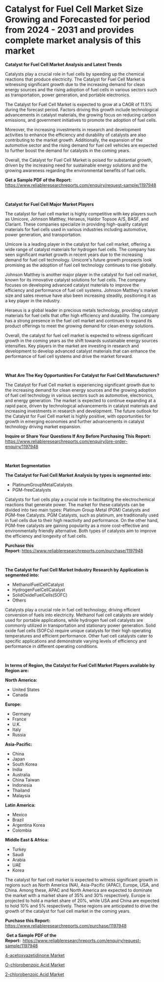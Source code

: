 <p><h1>Catalyst for Fuel Cell Market Size Growing and Forecasted for period from 2024 - 2031 and provides complete market analysis of this market</h1></p><p><strong>Catalyst for Fuel Cell Market Analysis and Latest Trends</strong></p>
<p><p>Catalysts play a crucial role in fuel cells by speeding up the chemical reactions that produce electricity. The Catalyst for Fuel Cell Market is witnessing significant growth due to the increasing demand for clean energy sources and the rising adoption of fuel cells in various sectors such as transportation, power generation, and portable electronics.</p><p>The Catalyst for Fuel Cell Market is expected to grow at a CAGR of 11.5% during the forecast period. Factors driving this growth include technological advancements in catalyst materials, the growing focus on reducing carbon emissions, and government initiatives to promote the adoption of fuel cells.</p><p>Moreover, the increasing investments in research and development activities to enhance the efficiency and durability of catalysts are also contributing to the market growth. Additionally, the expansion of the automotive sector and the rising demand for fuel cell vehicles are expected to further boost the demand for catalysts in the coming years.</p><p>Overall, the Catalyst for Fuel Cell Market is poised for substantial growth, driven by the increasing need for sustainable energy solutions and the growing awareness regarding the environmental benefits of fuel cells.</p></p>
<p><strong>Get a Sample PDF of the Report:&nbsp;</strong> <a href="https://www.reliableresearchreports.com/enquiry/request-sample/1197948">https://www.reliableresearchreports.com/enquiry/request-sample/1197948</a></p>
<p>&nbsp;</p>
<p><strong>Catalyst for Fuel Cell Major Market Players</strong></p>
<p><p>The catalyst for fuel cell market is highly competitive with key players such as Umicore, Johnson Matthey, Heraeus, Haldor Topsoe A/S, BASF, and Clariant. These companies specialize in providing high-quality catalyst materials for fuel cells used in various industries including automotive, power generation, and transportation.</p><p>Umicore is a leading player in the catalyst for fuel cell market, offering a wide range of catalyst materials for hydrogen fuel cells. The company has seen significant market growth in recent years due to the increasing demand for fuel cell technology. Umicore's future growth prospects look promising as the adoption of fuel cell technology continues to rise globally.</p><p>Johnson Matthey is another major player in the catalyst for fuel cell market, known for its innovative catalyst solutions for fuel cells. The company focuses on developing advanced catalyst materials to improve the efficiency and performance of fuel cell systems. Johnson Matthey's market size and sales revenue have also been increasing steadily, positioning it as a key player in the industry.</p><p>Heraeus is a global leader in precious metals technology, providing catalyst materials for fuel cells that offer high efficiency and durability. The company has a strong presence in the fuel cell market and continues to expand its product offerings to meet the growing demand for clean energy solutions.</p><p>Overall, the catalyst for fuel cell market is expected to witness significant growth in the coming years as the shift towards sustainable energy sources intensifies. Key players in the market are investing in research and development to develop advanced catalyst materials that can enhance the performance of fuel cell systems and drive the market forward.</p></p>
<p>&nbsp;</p>
<p><strong>What Are The Key Opportunities For Catalyst for Fuel Cell Manufacturers?</strong></p>
<p><p>The Catalyst for Fuel Cell market is experiencing significant growth due to the increasing demand for clean energy sources and the growing adoption of fuel cell technology in various sectors such as automotive, electronics, and energy generation. The market is expected to continue expanding at a rapid pace, driven by technological advancements in catalyst materials and increasing investments in research and development. The future outlook for the Catalyst for Fuel Cell market is highly positive, with opportunities for growth in emerging economies and further advancements in catalyst technology driving market expansion.</p></p>
<p><strong>Inquire or Share Your Questions If Any Before Purchasing This Report:</strong> <a href="https://www.reliableresearchreports.com/enquiry/pre-order-enquiry/1197948">https://www.reliableresearchreports.com/enquiry/pre-order-enquiry/1197948</a></p>
<p>&nbsp;</p>
<p><strong>Market Segmentation</strong></p>
<p><strong>The Catalyst for Fuel Cell Market Analysis by types is segmented into:</strong></p>
<p><ul><li>PlatinumGroupMetalCatalysts</li><li>PGM-freeCatalysts</li></ul></p>
<p><p>Catalysts for fuel cells play a crucial role in facilitating the electrochemical reactions that generate power. The market for these catalysts can be divided into two main types: Platinum Group Metal (PGM) Catalysts and PGM-free Catalysts. PGM Catalysts, such as platinum, are traditionally used in fuel cells due to their high reactivity and performance. On the other hand, PGM-free catalysts are gaining popularity as a more cost-effective and environmentally friendly alternative. Both types of catalysts aim to improve the efficiency and longevity of fuel cells.</p></p>
<p><strong>Purchase this Report:&nbsp;</strong><a href="https://www.reliableresearchreports.com/purchase/1197948">https://www.reliableresearchreports.com/purchase/1197948</a></p>
<p>&nbsp;</p>
<p><strong>The Catalyst for Fuel Cell Market Industry Research by Application is segmented into:</strong></p>
<p><ul><li>MethanolFuelCellCatalyst</li><li>HydrogenFuelCellCatalyst</li><li>SolidOxideFuelCells(SOFC)</li><li>Others</li></ul></p>
<p><p>Catalysts play a crucial role in fuel cell technology, driving efficient conversion of fuels into electricity. Methanol fuel cell catalysts are widely used for portable applications, while hydrogen fuel cell catalysts are commonly utilized in transportation and stationary power generation. Solid oxide fuel cells (SOFCs) require unique catalysts for their high operating temperatures and efficient performance. Other fuel cell catalysts cater to specific applications and demonstrate varying levels of efficiency and performance in different operating conditions.</p></p>
<p>&nbsp;</p>
<p><strong>In terms of Region, the Catalyst for Fuel Cell Market Players available by Region are:</strong></p>
<p>
    <p> <strong> North America: </strong>
        <ul>
            <li>United States</li>
            <li>Canada</li>
        </ul>
        </p> 
    <p> <strong> Europe: </strong>
        <ul>
            <li>Germany</li>
            <li>France</li>
            <li>U.K.</li>
            <li>Italy</li>
            <li>Russia</li>
        </ul>
        </p> 
    <p> <strong> Asia-Pacific: </strong>
        <ul>
            <li>China</li>
            <li>Japan</li>
            <li>South Korea</li>
            <li>India</li>
            <li>Australia</li>
            <li>China Taiwan</li>
            <li>Indonesia</li>
            <li>Thailand</li>
            <li>Malaysia</li>
        </ul>
        </p> 
    <p> <strong> Latin America: </strong>
        <ul>
            <li>Mexico</li>
            <li>Brazil</li>
            <li>Argentina Korea</li>
            <li>Colombia</li>
        </ul>
        </p> 
    <p> <strong> Middle East & Africa: </strong>
        <ul>
            <li>Turkey</li>
            <li>Saudi</li>
            <li>Arabia</li>
            <li>UAE</li>
            <li>Korea</li>
        </ul>
    </p>
    </p>
<p><p>The catalyst for fuel cell market is expected to witness significant growth in regions such as North America (NA), Asia-Pacific (APAC), Europe, USA, and China. Among these, APAC and North America are expected to dominate the market with a market share of 35% and 30% respectively. Europe is projected to hold a market share of 20%, while USA and China are expected to hold 10% and 5% respectively. These regions are anticipated to drive the growth of the catalyst for fuel cell market in the coming years.</p></p>
<p><strong>Purchase this Report: </strong><a href="https://www.reliableresearchreports.com/purchase/1197948">https://www.reliableresearchreports.com/purchase/1197948</a></p>
<p>&nbsp;<strong>Get a Sample PDF of the Report:&nbsp;&nbsp;</strong><a href="https://www.reliableresearchreports.com/enquiry/request-sample/1197948">https://www.reliableresearchreports.com/enquiry/request-sample/1197948</a></p>
<p><strong></strong></p>
<p><p><a href="https://view.publitas.com/reportprime-1/4-acetoxyazetidinone-market-offer-valuable-insights-into-market-size-market-share-market-trends-and-projections-spanning-from-2023-to-2030-ldm4l49lwvag/">4-acetoxyazetidinone Market</a></p><p><a href="https://view.publitas.com/reportprime-1/o-chlorobenzoic-acid-market-provides-a-comprehensive-analysis-including-a-macro-overview-of-the-market-as-well-as-micro-details-such-as-market-size-and-competitive-landscape/">O-chlorobenzoic Acid Market</a></p><p><a href="https://view.publitas.com/reportprime-1/2-chlorobenzoic-acid-market-share-market-new-trends-analysis-report-by-type-by-application-by-end-use-by-region-and-segment-forecasts-2023-2030/">2-chlorobenzoic Acid Market</a></p></p>
